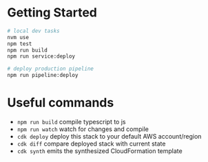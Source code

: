# Getting Started

```bash
# local dev tasks
nvm use
npm test
npm run build
npm run service:deploy

# deploy production pipeline
npm run pipeline:deploy
```

# Useful commands

- `npm run build` compile typescript to js
- `npm run watch` watch for changes and compile
- `cdk deploy` deploy this stack to your default AWS account/region
- `cdk diff` compare deployed stack with current state
- `cdk synth` emits the synthesized CloudFormation template
